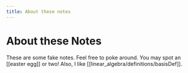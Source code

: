 ```yaml
---
title: About these notes
---
```

# About these Notes
These are some fake notes. Feel free to poke around. You may spot an [[easter egg]]  or two! Also, I like [[linear_algebra/definitions/basisDef]].
